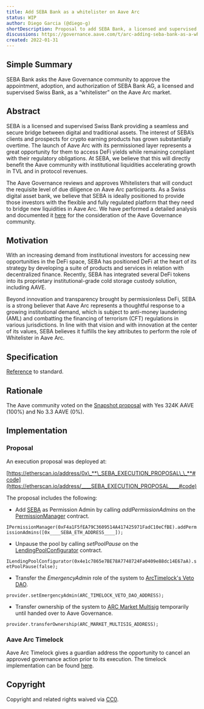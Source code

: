 ```yaml
---
title: Add SEBA Bank as a whitelister on Aave Arc
status: WIP
author: Diego Garcia (@diego-g)
shortDescription: Proposal to add SEBA Bank, a licensed and supervised Swiss Bank, as a “whitelister” on the Aave Arc market.
discussions: https://governance.aave.com/t/arc-adding-seba-bank-as-a-whitelister-to-aave-arc/6661
created: 2022-01-31
---
```


## Simple Summary

SEBA Bank asks the Aave Governance community to approve the appointment, adoption, and authorization of SEBA Bank AG, a licensed and supervised Swiss Bank, as a “whitelister” on the Aave Arc market.

## Abstract

SEBA is a licensed and supervised Swiss Bank providing a seamless and secure bridge between digital and traditional assets. The interest of SEBA’s clients and prospects for crypto earning products has grown substantially overtime. The launch of Aave Arc with its permissioned layer represents a great opportunity for them to access DeFi yields while remaining compliant with their regulatory obligations. At SEBA, we believe that this will directly benefit the Aave community with institutional liquidities accelerating growth in TVL and in protocol revenues.

The Aave Governance reviews and approves Whitelisters that will conduct the requisite level of due diligence on Aave Arc participants. As a Swiss digital asset bank, we believe that SEBA is ideally positioned to provide those investors with the flexible and fully regulated platform that they need to bridge new liquidities in Aave Arc. We have performed a detailed analysis and documented it [here](https://governance.aave.com/t/arc-adding-seba-bank-as-a-whitelister-to-aave-arc/6661) for the consideration of the Aave Governance community.

## Motivation

With an increasing demand from institutional investors for accessing new opportunities in the DeFi space, SEBA has positioned DeFi at the heart of its strategy by developing a suite of products and services in relation with decentralized finance. Recently, SEBA has integrated several DeFi tokens into its proprietary institutional-grade cold storage custody solution, including AAVE.

Beyond innovation and transparency brought by permissionless DeFi, SEBA is a strong believer that Aave Arc represents a thoughtful response to a growing institutional demand, which is subject to anti-money laundering (AML) and combatting the financing of terrorism (CFT) regulations in various jurisdictions. In line with that vision and with innovation at the center of its values, SEBA believes it fulfills the key attributes to perform the role of Whitelister in Aave Arc.

## Specification

[Reference](https://github.com/aave/aip/blob/9da687033ae0536377b822c9196dd783be0e3e65/content/aips/4C7076AA6CC7-AIP-FIREBLOCKS-WHITELISTER-ON-AAVE-ARC.md#specification) to standard.

## Rationale

The Aave community voted on the [Snapshot proposal](https://snapshot.org/#/aave.eth/proposal/QmNfumVDA2GkmyA3xWC12HhDFGBUybSAHUpvygqkMnV34V) with Yes 324K AAVE (100%) and No 3.3 AAVE (0%).

## Implementation
### Proposal

An execution proposal was deployed at:

[https://etherscan.io/address/0x\_**\_SEBA_EXECUTION_PROPOSAL\_\_**#code](https://etherscan.io/address/____SEBA_EXECUTION_PROPOSAL____#code)

The proposal includes the following:

- Add [SEBA](https://etherscan.io/address/0x____SEBA_ETH_ADDRESS____) as Permission Admin by calling _addPermissionAdmins_ on the [PermissionManager](https://etherscan.io/address/0xF4a1F5fEA79C3609514A417425971FadC10eCfBE) contract.

`IPermissionManager(0xF4a1F5fEA79C3609514A417425971FadC10eCfBE).addPermissionAdmins([0x____SEBA_ETH_ADDRESS____]);`

- Unpause the pool by calling _setPoolPause_ on the [LendingPoolConfigurator](https://etherscan.io/address/0x4e1c7865e7BE78A7748724Fa0409e88dc14E67aA) contract.

`ILendingPoolConfigurator(0x4e1c7865e7BE78A7748724Fa0409e88dc14E67aA).setPoolPause(false);`

- Transfer the _EmergencyAdmin_ role of the system to [ArcTimelock's Veto DAO](https://etherscan.io/address/0x33B09130b035d6D7e57d76fEa0873d9545FA7557).

`provider.setEmergencyAdmin(ARC_TIMELOCK_VETO_DAO_ADDRESS);`

- Transfer ownership of the system to [ARC Market Multisig](https://etherscan.io/address/0x23c155C1c1ecB18a86921Da29802292f1d282c68) temporarily until handed over to Aave Governance.

`provider.transferOwnership(ARC_MARKET_MULTISIG_ADDRESS);`

### Aave Arc Timelock

Aave Arc Timelock gives a guardian address the opportunity to cancel an approved governance action prior to its execution. The timelock implementation can be found [here](https://github.com/aave/arc-timelock).

## Copyright

Copyright and related rights waived via [CC0](https://creativecommons.org/publicdomain/zero/1.0/).
